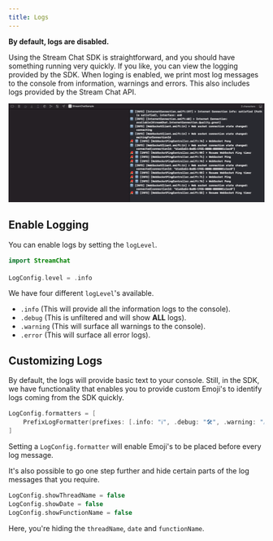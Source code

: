 ```yaml
---
title: Logs
---
```


**By default, logs are disabled.**

Using the Stream Chat SDK is straightforward, and you should have something running very quickly. If you like, you can view the logging provided by the SDK. When loging is enabled, we print most log messages to the console from information, warnings and errors. This also includes logs provided by the Stream Chat API.

![Screenshot shows Xcode with the customized logs in the console](../assets/log-messages.png)

## Enable Logging

You can enable logs by setting the `logLevel`.

```swift
import StreamChat

LogConfig.level = .info
```

We have four different `logLevel`'s available.

- `.info` (This will provide all the information logs to the console).
- `.debug` (This is unfiltered and will show **ALL** logs).
- `.warning` (This will surface all warnings to the console).
- `.error` (This will surface all error logs).

## Customizing Logs

By default, the logs will provide basic text to your console. Still, in the SDK, we have functionality that enables you to provide custom Emoji's to identify logs coming from the SDK quickly.

```swift
LogConfig.formatters = [
    PrefixLogFormatter(prefixes: [.info: "ℹ️", .debug: "🛠", .warning: "⚠️", .error: "🚨"])
]
```

Setting a `LogConfig.formatter` will enable Emoji's to be placed before every log message.

It's also possible to go one step further and hide certain parts of the log messages that you require.

```swift
LogConfig.showThreadName = false
LogConfig.showDate = false
LogConfig.showFunctionName = false
```

Here, you're hiding the `threadName`, `date` and `functionName`.
